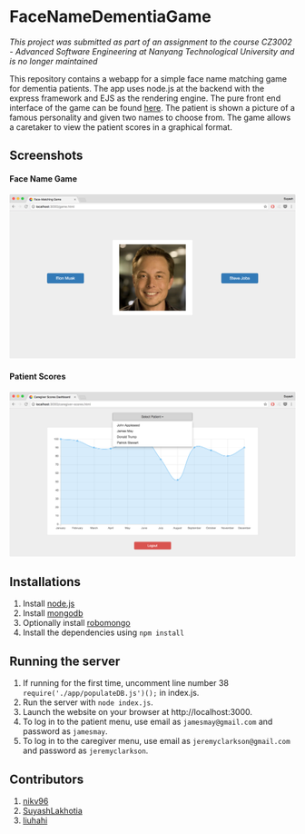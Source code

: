 # FaceNameDementiaGame
<i>This project was submitted as part of an assignment to the course CZ3002 - Advanced Software Engineering at Nanyang Technological University and is no longer maintained</i>

This repository contains a webapp for a simple face name matching game for dementia patients. The app uses node.js at the backend with the express framework and EJS as the rendering engine. The pure front end interface of the game can be found [here](https://github.com/SuyashLakhotia/CZ3002-FrontEnd). The patient is shown a picture of a famous personality and given two names to choose from. The game allows a caretaker to view the patient scores in a graphical format.

## Screenshots
#### Face Name Game
<img src="Screenshots/FaceNameGame.png" height="auto" width="auto"/>

#### Patient Scores
<img src="Screenshots/PatientScores.png" height="auto" width="auto"/>

## Installations
1. Install [node.js](https://nodejs.org/en/)
2. Install [mongodb](https://www.mongodb.com/)
3. Optionally install [robomongo](http://robomongo.org/)
4. Install the dependencies using ```npm install```

## Running the server
1. If running for the first time, uncomment line number 38 ```require('./app/populateDB.js')();``` in index.js.
2. Run the server with ```node index.js```.
3. Launch the website on your browser at http://localhost:3000.
3. To log in to the patient menu, use email as ```jamesmay@gmail.com``` and password as ```jamesmay```.
4. To log in to the caregiver menu, use email as ```jeremyclarkson@gmail.com``` and password as ```jeremyclarkson```.

## Contributors
1. [nikv96](https://github.com/nikv96)
2. [SuyashLakhotia](https://github.com/SuyashLakhotia)
3. [liuhahi](https://github.com/liuhahi)
